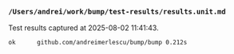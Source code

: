 ### `/Users/andrei/work/bump/test-results/results.unit.md` 

 Test results captured at 2025-08-02 11:41:43. 

```log
ok  	github.com/andreimerlescu/bump/bump	0.212s
```

